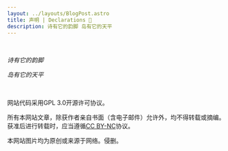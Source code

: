 ```yaml
---
layout: ../layouts/BlogPost.astro
title: 声明 | Declarations 📃
description: 诗有它的韵脚 岛有它的天平
---
```


<br/>

*诗有它的韵脚*

*岛有它的天平*

<br/>

网站代码采用GPL 3.0开源许可协议。

所有本网站文章，除获作者亲自书面（含电子邮件）允许外，均不得转载或摘编。获准后进行转载时，应当遵循[CC BY-NC](https://creativecommons.org/licenses/by-nc)协议。

本网站图片均为原创或来源于网络。侵删。
